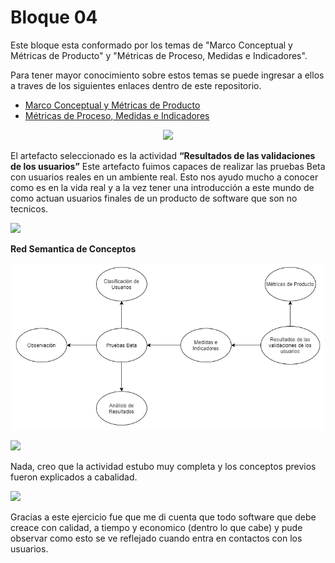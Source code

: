 # Bloque 04

Este bloque esta conformado por los temas de "Marco Conceptual y Métricas de Producto" y "Métricas de Proceso, Medidas e Indicadores".

Para tener mayor conocimiento sobre estos temas se puede ingresar a ellos a traves de los siguientes enlaces dentro de este repositorio.
- <a href="https://github.com/srgiola/Portafolio_IngSoftware/tree/master/Bloque%2004/Marco%20Conceptual%20y%20M%C3%A9tricas%20de%20Producto" 
    target=”_blank”>Marco Conceptual y Métricas de Producto</a>
- <a href="https://github.com/srgiola/Portafolio_IngSoftware/tree/master/Bloque%2004/M%C3%A9tricas%20de%20Proceso%2C%20Medidas%20e%20Indicadores" 
    target=”_blank”>Métricas de Proceso, Medidas e Indicadores</a>

<p align="center">
<img
    src="https://www.solucionesc2.com/wp-content/uploads/2014/10/analitica_WEB.jpg"
    width="400px"
/>
 </p>

El artefacto seleccionado es la actividad **“Resultados de las validaciones de los usuarios”** Este artefacto fuimos capaces de realizar las pruebas Beta con usuarios reales en un ambiente real. Esto nos ayudo mucho a conocer como es en la vida real y a la vez tener una introducción a este mundo de como actuan usuarios finales de un producto de software que son no tecnicos. </br>

<p align="left">
<img
    src="https://www.docirs.cl/images/grafo_equivalente_logo_estructurado.jpg"
    width="75px"
/>

**Red Semantica de Conceptos**
<p align="center">
<img
    src="https://github.com/srgiola/Portafolio_IngSoftware/blob/master/Bloque%2004/Red%20Semantica.png"
    width="500px"
/>

<p align="left">
<img
    src="https://blog.pro-optim.com/wp-content/uploads/noun_continuous-improvement_1326963.png"
    width="50px"
/>

Nada, creo que la actividad estubo muy completa y los conceptos previos fueron explicados a cabalidad.
 
 </p>
 <p align="left">
<img
    src="https://i.pinimg.com/564x/e9/3b/7c/e93b7c713430bf42f7c03aba0331bcb0.jpg"
    width="75px"
/>
 </p>
 
Gracias a este ejercicio fue que me di cuenta que todo software que debe creace con calidad, a tiempo y economico (dentro lo que cabe) y pude observar como esto se ve reflejado cuando entra en contactos con los usuarios.
